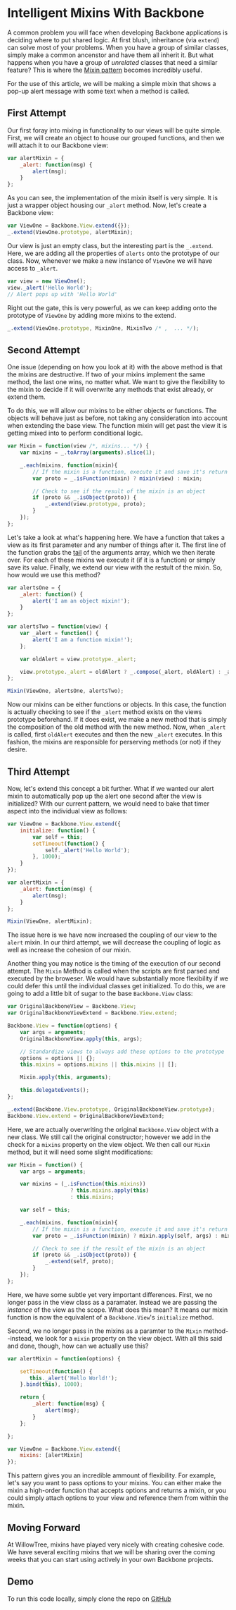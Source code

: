 # Intelligent Mixins With Backbone

A common problem you will face when developing Backbone applications is deciding
where to put shared logic. At first blush, inheritance (via `extend`) can solve
most of your problems. When you have a group of similar classes, simply make a
common ancenstor and have them all inherit it. But what happens when you have a
group of *unrelated* classes that need a similar feature? This is where the
[Mixin pattern](http://en.wikipedia.org/wiki/Mixin) becomes incredibly useful.

For the use of this article, we will be making a simple mixin that shows a pop-up
alert message with some text when a method is called.

## First Attempt

Our first foray into mixing in functionality to our views will be quite simple.
First, we will create an object to house our grouped functions, and then we will
attach it to our Backbone view:

```javascript
var alertMixin = {
    _alert: function(msg) {
        alert(msg);
    }
};
```

As you can see, the implementation of the mixin itself is very simple. It is
just a wrapper object housing our `_alert` method. Now, let's create a Backbone
view:

```javascript
var ViewOne = Backbone.View.extend({});
_.extend(ViewOne.prototype, alertMixin);
```

Our view is just an empty class, but the interesting part is the `_.extend`.
Here, we are adding all the properties of `alerts` onto the prototype of our
class. Now, whenever we make a new instance of `ViewOne` we will have access to
`_alert`.

```javascript
var view = new ViewOne();
view._alert('Hello World');
// Alert pops up with 'Hello World'
```

Right out the gate, this is very powerful, as we can keep adding onto the prototype
of `ViewOne` by adding more mixins to the extend.

```javascript
_.extend(ViewOne.prototype, MixinOne, MixinTwo /* ,  ... */);
```

## Second Attempt

One issue (depending on how you look at it) with the above method is that the mixins
are destructive. If two of your mixins implement the same method, the last
one wins, no matter what. We want to give the flexibility to the mixin to decide
if it will overwrite any methods that exist already, or extend them.

To do this, we will allow our mixins to be either objects or functions. The
objects will behave just as before, not taking any consideration into account
when extending the base view. The function mixin will get past the view it is
getting mixed into to perform conditional logic.

```javascript
var Mixin = function(view /*, mixins... */) {
    var mixins = _.toArray(arguments).slice(1);

    _.each(mixins, function(mixin){
        // If the mixin is a function, execute it and save it's return value
        var proto = _.isFunction(mixin) ? mixin(view) : mixin;

        // Check to see if the result of the mixin is an object
        if (proto && _.isObject(proto)) {
            _.extend(view.prototype, proto);
        }
    });
};
```

Let's take a look at what's happening here. We have a function that takes a view as its first
parameter and any number of things after it. The first line of the function
grabs the [tail](http://underscorejs.org/#rest) of the arguments array, which we
then iterate over. For each of these mixins we execute it (if it is a function)
or simply save its value. Finally, we extend our view with the restult of the
mixin. So, how would we use this method?

```javascript
var alertsOne = {
    _alert: function() {
        alert('I am an object mixin!');
    }
};

var alertsTwo = function(view) {
    var _alert = function() {
        alert('I am a function mixin!');
    };

    var oldAlert = view.prototype._alert;

    view.prototype._alert = oldAlert ? _.compose(_alert, oldAlert) : _alert;
};

Mixin(ViewOne, alertsOne, alertsTwo);
```

Now our mixins can be either functions or objects. In this case, the
function is actually checking to see if the `_alert` method exists on the views
prototype beforehand. If it does exist, we make a new method that is simply the
composition of the old method with the new method. Now, when `_alert` is called,
first `oldAlert` executes and then the new `_alert` executes. In this fashion,
the mixins are responsible for perserving methods (or not) if they desire.

## Third Attempt

Now, let's extend this concept a bit further. What if we wanted our alert mixin
to automatically pop up the alert one second after the view is initialized? With
our current pattern, we would need to bake that timer aspect into the
individual view as follows:

```javascript
var ViewOne = Backbone.View.extend({
    initialize: function() {
        var self = this;
        setTimeout(function() {
            self._alert('Hello World');
        }, 1000);
    }
});

var alertMixin = {
    _alert: function(msg) {
        alert(msg);
    }
};

Mixin(ViewOne, alertMixin);
```

The issue here is we have now increased the coupling of our view to the `alert`
mixin. In our third attempt, we will decrease the coupling of logic as well as
increase the cohesion of our mixin.

Another thing you may notice is the timing of the execution of our second attempt. The `Mixin` Method is called when the scripts are first parsed and
executed by the broweser. We would have substantially more flexibility if we
could defer this until the individual classes get initialized. To do this, we are
going to add a little bit of sugar to the base `Backbone.View` class:

```javascript
var OriginalBackboneView = Backbone.View;
var OriginalBackboneViewExtend = Backbone.View.extend;

Backbone.View = function(options) {
    var args = arguments;
    OriginalBackboneView.apply(this, args);

    // Standardize views to always add these options to the prototype
    options = options || {};
    this.mixins = options.mixins || this.mixins || [];

    Mixin.apply(this, arguments);

    this.delegateEvents();
};

_.extend(Backbone.View.prototype, OriginalBackboneView.prototype);
Backbone.View.extend = OriginalBackboneViewExtend;
```

Here, we are actually overwriting the original `Backbone.View` object with a new
class. We still call the original constructor; however we add in the check for a
`mixins` property on the view object. We then call our `Mixin` method, but
it will need some slight modifications:

```javascript
var Mixin = function() {
    var args = arguments;

    var mixins = (_.isFunction(this.mixins))
                    ? this.mixins.apply(this)
                    : this.mixins;

    var self = this;

    _.each(mixins, function(mixin){
        // If the mixin is a function, execute it and save it's return value
        var proto = _.isFunction(mixin) ? mixin.apply(self, args) : mixin;

        // Check to see if the result of the mixin is an object
        if (proto && _.isObject(proto)) {
            _.extend(self, proto);
        }
    });
};
```

Here, we have some subtle yet very important differences. First, we no longer
pass in the view class as a paramater. Instead we are passing the *instance* of
the view as the scope. What does this mean? It means our mixin function is now
the equivalent of a `Backbone.View`'s `initialize` method.

Second, we no longer pass in the mixins as a paramter to the `Mixin` method--instead, we look for a `mixin` property on the view object. With all this said
and done, though, how can we actually use this?

```javascript
var alertMixin = function(options) {

    setTimeout(function() {
       this._alert('Hello World!');
    }.bind(this), 1000);

    return {
        _alert: function(msg) {
            alert(msg);
        }
    };

};

var ViewOne = Backbone.View.extend({
    mixins: [alertMixin]
});
```

This pattern gives you an incredible ammount of flexibility. For example, let's say you want
to pass options to your mixins. You can either make the mixin a high-order
function that accepts options and returns a mixin, or you could simply attach
options to your view and reference them from within the mixin.

## Moving Forward

At WillowTree, mixins have played very nicely with creating cohesive code. We
have several exciting mixins that we will be sharing over the coming weeks that
you can start using actively in your own Backbone projects.

## Demo

To run this code locally, simply clone the repo on
[GitHub](https://github.com/kaw2k/mixinsPost)


